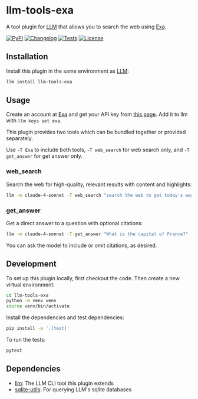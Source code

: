 # llm-tools-exa

A tool plugin for [LLM](https://llm.datasette.io/) that allows you to search the web using [Exa](https://exa.ai/).

[![PyPI](https://img.shields.io/pypi/v/llm-tools-exa.svg)](https://pypi.org/project/llm-tools-exa/)
[![Changelog](https://img.shields.io/github/v/release/daturkel/llm-tools-exa?include_prereleases&label=changelog)](https://github.com/daturkel/llm-tools-exa/releases)
[![Tests](https://github.com/daturkel/llm-tools-exa/actions/workflows/test.yml/badge.svg)](https://github.com/daturkel/llm-tools-exa/actions/workflows/test.yml)
[![License](https://img.shields.io/badge/license-Apache%202.0-blue.svg)](https://github.com/daturkel/llm-tools-exa/blob/main/LICENSE)

## Installation

Install this plugin in the same environment as [LLM](https://llm.datasette.io/):

```bash
llm install llm-tools-exa
```

## Usage

Create an account at [Exa](https://exa.ai/) and get your API key from [this page](https://dashboard.exa.ai/api-keys). Add it to llm with `llm keys set exa`. 

This plugin provides two tools which can be bundled together or provided separately.

Use `-T Exa` to include both tools, `-T web_search` for web search only, and `-T get_answer` for get answer only.

### web_search
Search the web for high-quality, relevant results with content and highlights:

```bash
llm -m claude-4-sonnet -T web_search "search the web to get today's weather in nyc"
```

### get_answer  
Get a direct answer to a question with optional citations:

```bash
llm -m claude-4-sonnet -T get_answer "What is the capital of France?"
```

You can ask the model to include or omit citations, as desired.

## Development

To set up this plugin locally, first checkout the code. Then create a new virtual environment:

```bash
cd llm-tools-exa
python -m venv venv
source venv/bin/activate
```

Install the dependencies and test dependencies:

```bash
pip install -e '.[test]'
```

To run the tests:

```bash
pytest
```

## Dependencies

- [llm](https://llm.datasette.io/): The LLM CLI tool this plugin extends
- [sqlite-utils](https://sqlite-utils.datasette.io/en/stable/): For querying LLM's sqlite databases